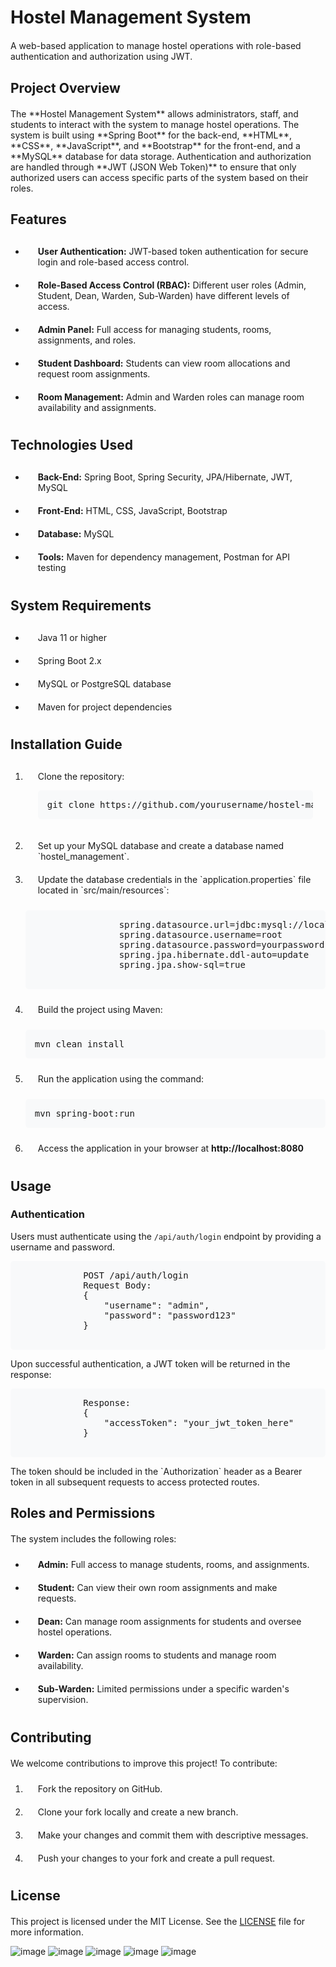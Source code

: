 <!DOCTYPE html>
<html lang="en">
<head>
    <meta charset="UTF-8">
    <meta name="viewport" content="width=device-width, initial-scale=1.0">
    <title>Hostel Management System</title>
    <link href="https://cdn.jsdelivr.net/npm/bootstrap@5.3.0-alpha1/dist/css/bootstrap.min.css" rel="stylesheet">
    <style>
        .container {
            margin-top: 30px;
        }
        h1, h2 {
            margin-bottom: 20px;
        }
        .list-group-item {
            padding: 10px 20px;
        }
        .section-title {
            font-size: 1.5em;
            margin-top: 20px;
            color: #007bff;
        }
        pre {
            background-color: #f8f9fa;
            padding: 15px;
            border-radius: 5px;
        }
    </style>
</head>
<body>
    <div class="container">
        <h1 class="text-center">Hostel Management System</h1>
        <p class="lead text-center">A web-based application to manage hostel operations with role-based authentication and authorization using JWT.</p>
        <h2>Project Overview</h2>
        <p>The **Hostel Management System** allows administrators, staff, and students to interact with the system to manage hostel operations. The system is built using **Spring Boot** for the back-end, **HTML**, **CSS**, **JavaScript**, and **Bootstrap** for the front-end, and a **MySQL** database for data storage. Authentication and authorization are handled through **JWT (JSON Web Token)** to ensure that only authorized users can access specific parts of the system based on their roles.</p>
        <h2>Features</h2>
        <ul class="list-group">
            <li class="list-group-item"><strong>User Authentication:</strong> JWT-based token authentication for secure login and role-based access control.</li>
            <li class="list-group-item"><strong>Role-Based Access Control (RBAC):</strong> Different user roles (Admin, Student, Dean, Warden, Sub-Warden) have different levels of access.</li>
            <li class="list-group-item"><strong>Admin Panel:</strong> Full access for managing students, rooms, assignments, and roles.</li>
            <li class="list-group-item"><strong>Student Dashboard:</strong> Students can view room allocations and request room assignments.</li>
            <li class="list-group-item"><strong>Room Management:</strong> Admin and Warden roles can manage room availability and assignments.</li>
        </ul>
        <h2>Technologies Used</h2>
        <ul class="list-group">
            <li class="list-group-item"><strong>Back-End:</strong> Spring Boot, Spring Security, JPA/Hibernate, JWT, MySQL</li>
            <li class="list-group-item"><strong>Front-End:</strong> HTML, CSS, JavaScript, Bootstrap</li>
            <li class="list-group-item"><strong>Database:</strong> MySQL</li>
            <li class="list-group-item"><strong>Tools:</strong> Maven for dependency management, Postman for API testing</li>
        </ul>
        <h2>System Requirements</h2>
        <ul class="list-group">
            <li class="list-group-item">Java 11 or higher</li>
            <li class="list-group-item">Spring Boot 2.x</li>
            <li class="list-group-item">MySQL or PostgreSQL database</li>
            <li class="list-group-item">Maven for project dependencies</li>
        </ul>
        <h2>Installation Guide</h2>
        <ol class="list-group">
            <li class="list-group-item">Clone the repository: 
                <pre>git clone https://github.com/yourusername/hostel-management-system.git</pre>
            </li>
            <li class="list-group-item">Set up your MySQL database and create a database named `hostel_management`.</li>
            <li class="list-group-item">Update the database credentials in the `application.properties` file located in `src/main/resources`:</li>
            <pre>
                spring.datasource.url=jdbc:mysql://localhost:3306/hostel_management
                spring.datasource.username=root
                spring.datasource.password=yourpassword
                spring.jpa.hibernate.ddl-auto=update
                spring.jpa.show-sql=true
            </pre>
            <li class="list-group-item">Build the project using Maven:</li>
            <pre>mvn clean install</pre>
            <li class="list-group-item">Run the application using the command:</li>
            <pre>mvn spring-boot:run</pre>
            <li class="list-group-item">Access the application in your browser at <strong>http://localhost:8080</strong></li>
        </ol>
        <h2>Usage</h2>
        <h3>Authentication</h3>
        <p>Users must authenticate using the <code>/api/auth/login</code> endpoint by providing a username and password.</p>
        <pre>
            POST /api/auth/login
            Request Body:
            {
                "username": "admin",
                "password": "password123"
            }
        </pre>
        <p>Upon successful authentication, a JWT token will be returned in the response:</p>
        <pre>
            Response:
            {
                "accessToken": "your_jwt_token_here"
            }
        </pre>
        <p>The token should be included in the `Authorization` header as a Bearer token in all subsequent requests to access protected routes.</p>
        <h2>Roles and Permissions</h2>
        <p>The system includes the following roles:</p>
        <ul class="list-group">
            <li class="list-group-item"><strong>Admin:</strong> Full access to manage students, rooms, and assignments.</li>
            <li class="list-group-item"><strong>Student:</strong> Can view their own room assignments and make requests.</li>
            <li class="list-group-item"><strong>Dean:</strong> Can manage room assignments for students and oversee hostel operations.</li>
            <li class="list-group-item"><strong>Warden:</strong> Can assign rooms to students and manage room availability.</li>
            <li class="list-group-item"><strong>Sub-Warden:</strong> Limited permissions under a specific warden's supervision.</li>
        </ul>
        <h2>Contributing</h2>
        <p>We welcome contributions to improve this project! To contribute:</p>
        <ol class="list-group">
            <li class="list-group-item">Fork the repository on GitHub.</li>
            <li class="list-group-item">Clone your fork locally and create a new branch.</li>
            <li class="list-group-item">Make your changes and commit them with descriptive messages.</li>
            <li class="list-group-item">Push your changes to your fork and create a pull request.</li>
        </ol>
        <h2>License</h2>
        <p>This project is licensed under the MIT License. See the <a href="LICENSE">LICENSE</a> file for more information.</p>
    </div>
    <script src="https://cdn.jsdelivr.net/npm/@popperjs/core@2.11.6/dist/umd/popper.min.js"></script>
    <script src="https://cdn.jsdelivr.net/npm/bootstrap@5.3.0-alpha1/dist/js/bootstrap.min.js"></script>
</body>
</html>


![image](https://github.com/user-attachments/assets/2e5670b1-f84c-43f5-ba32-51f08ddcd95e)
![image](https://github.com/user-attachments/assets/46ac19b1-f097-425b-b428-3aeb2e55b7b8)
![image](https://github.com/user-attachments/assets/f53eef12-5aee-4e4d-807a-645b5c565869)
![image](https://github.com/user-attachments/assets/611c306c-fed9-4918-bed2-6344503439e2)
![image](https://github.com/user-attachments/assets/cd8ed472-b84e-4abe-9fa3-159e4be5574e)
